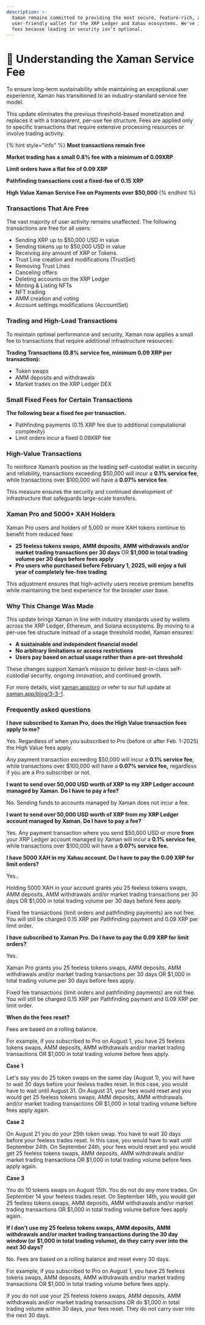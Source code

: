 ```yaml
---
description: >-
  Xaman remains committed to providing the most secure, feature-rich, and
  user-friendly wallet for the XRP Ledger and Xahau ecosystems. We've introduced
  fees because leading in security isn’t optional.
---
```


# 💙 Understanding the Xaman Service Fee

To ensure long-term sustainability while maintaining an exceptional user experience, Xaman has transitioned to an industry-standard service fee model.

This update eliminates the previous threshold-based monetization and replaces it with a transparent, per-use fee structure. Fees are applied only to specific transactions that require extensive processing resources or involve trading activity.

{% hint style="info" %}
**Most transactions remain free**

**Market trading has a small 0.8% fee with a minimum of 0.09XRP**

**Limit orders have a flat fee of 0.09 XRP**

**Pathfinding transactions cost a fixed-fee of 0.15 XRP**

**High Value Xaman Service Fee on Payments over $50,000**
{% endhint %}

### Transactions That Are Free

The vast majority of user activity remains unaffected. The following transactions are free for all users:

* Sending XRP up to $50,000 USD in value
* Sending tokens up to $50,000 USD in value
* Receiving any amount of XRP or Tokens.
* Trust Line creation and modifications (TrustSet)
* Removing Trust Lines
* Canceling offers
* Deleting accounts on the XRP Ledger
* Minting & Listing NFTs
* NFT trading
* AMM creation and voting
* Account settings modifications (AccountSet)

### Trading and High-Load Transactions

To maintain optimal performance and security, Xaman now applies a small fee to transactions that require additional infrastructure resources:

**Trading Transactions (0.8% service fee, minimum 0.09 XRP per transaction):**

* Token swaps
* AMM deposits and withdrawals
* Market trades on the XRP Ledger DEX&#x20;

### **Small Fixed Fees for Certain Transactions**

**The following bear a fixed fee per transaction.**

* Pathfinding payments (0.15 XRP fee due to additional computational complexity)
* Limit orders incur a fixed 0.09XRP fee

### High-Value Transactions

To reinforce Xaman’s position as the leading self-custodial wallet in security and reliability, transactions exceeding $50,000 will incur a **0.1% service fee**, while transactions over $100,000 will have a **0.07% service fee**.&#x20;

This measure ensures the security and continued development of infrastructure that safeguards large-scale transfers.

### Xaman Pro and 5000+ XAH Holders

Xaman Pro users and holders of 5,000 or more XAH tokens continue to benefit from reduced fees:

* **25 feeless tokens swaps, AMM deposits, AMM withdrawals and/or market trading transactions per 30 days** OR **$1,000 in total trading volume per 30 days before fees apply**
* **Pro users who purchased before February 1, 2025, will enjoy a full year of completely fee-free trading**

This adjustment ensures that high-activity users receive premium benefits while maintaining the best experience for the broader user base.

### Why This Change Was Made

This update brings Xaman in line with industry standards used by wallets across the XRP Ledger, Ethereum, and Solana ecosystems. By moving to a per-use fee structure instead of a usage threshold model, Xaman ensures:

* **A sustainable and independent financial model**
* **No arbitrary limitations or access restrictions**
* **Users pay based on actual usage rather than a pre-set threshold**

These changes support Xaman’s mission to deliver best-in-class self-custodial security, ongoing innovation, and continued growth.

For more details, visit [xaman.app/pro](https://xaman.app/pro) or refer to our full update at [xaman.app/blog/3-3-1](https://xaman.app/blog/3-3-1).

### Frequently asked questions

**I have subscribed to Xaman Pro, does the High Value transaction fees apply to me?**

Yes. Regardless of when you subscribed to Pro (before or after Feb. 1-2025) the High Value fees apply.

Any payment transaction exceeding $50,000 will incur a **0.1% service fee**, while transactions over $100,000 will have a **0.07% service fee,** regardless if you are a Pro subscriber or not.



**I want to send over 50,000 USD worth of XRP to my XRP Ledger account managed by Xaman. Do I have to pay a fee?**

No.  Sending funds to accounts managed by Xaman does not incur a fee.&#x20;



**I want to send over 50,000 USD worth of XRP from my XRP Ledger account managed by Xaman. Do I have to pay a fee?**

Yes.  Any payment transaction where you send $50,000 USD or more **from** your XRP Ledger account managed by Xaman will incur a **0.1% service fee**, while transactions over $100,000 will have a **0.07% service fee.**



**I have 5000 XAH in my Xahau account. Do I have to pay the 0.09 XRP for limit orders?**

Yes..

Holding 5000 XAH in your account grants you 25 feeless tokens swaps, AMM deposits, AMM withdrawals and/or market trading transactions per 30 days OR $1,000 in total trading volume per 30 days before fees apply.

Fixed fee transactions (limit orders and pathfinding payments) are not free. You will still be charged 0.15 XRP per Pathfinding payment and 0.09 XRP per limit order.



**I have subscribed to Xaman Pro. Do I have to pay the 0.09 XRP for limit orders?**

Yes.

Xaman Pro grants you 25 feeless tokens swaps, AMM deposits, AMM withdrawals and/or market trading transactions per 30 days OR $1,000 in total trading volume per 30 days before fees apply.

Fixed fee transactions (limit orders and pathfinding payments) are not free. You will still be charged 0.15 XRP per Pathfinding payment and 0.09 XRP per limit order.



**When do the fees reset?**

Fees are based on a rolling balance.

For example, if you subscribed to Pro on August 1, you have 25 feeless tokens swaps, AMM deposits, AMM withdrawals and/or market trading transactions OR $1,000 in total trading volume before fees apply.

**Case 1**

Let's say you do 25 token swaps on the same day (August 1), you will have to wait 30 days before your feeless trades reset. In this case, you would have to wait until August 31. On August 31, your fees would reset and you would get 25 feeless tokens swaps, AMM deposits, AMM withdrawals and/or market trading transactions OR $1,000 in total trading volume before fees apply again.

**Case 2**

On August 21 you do your 25th token swap. You have to wait 30 days before your feeless trades reset. In this case, you would have to wait until September 24th. On September 24th, your fees would reset and you would get 25 feeless tokens swaps, AMM deposits, AMM withdrawals and/or market trading transactions OR $1,000 in total trading volume before fees apply again.

**Case 3**

You do 10 tokens swaps on August 15th. You do not do any more trades. On September 14 your feeless trades reset. On September 14th, you would get 25 feeless tokens swaps, AMM deposits, AMM withdrawals and/or market trading transactions OR $1,000 in total trading volume before fees apply again.

**If I don't use my 25 feeless tokens swaps, AMM deposits, AMM withdrawals and/or market** **trading transactions during the 30 day window (or $1,000 in total trading volume), do they carry over into the next 30 days?**

No. Fees are based on a rolling balance and reset every 30 days.

For example, if you subscribed to Pro on August 1, you have 25 feeless tokens swaps, AMM deposits, AMM withdrawals and/or market trading transactions OR $1,000 in total trading volume before fees apply.&#x20;

If you do not use your 25 feeless tokens swaps, AMM deposits, AMM withdrawals and/or market trading transactions OR do $1,000 in total trading volume within 30 days, your fees reset. They do not carry over into the next 30 days.













